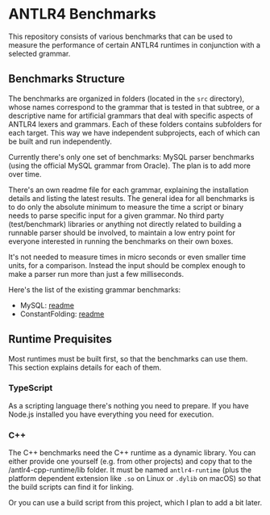 # ANTLR4 Benchmarks

This repository consists of various benchmarks that can be used to measure the performance of certain ANTLR4 runtimes in conjunction with a selected grammar. 

## Benchmarks Structure

The benchmarks are organized in folders (located in the `src` directory), whose names correspond to the grammar that is tested in that subtree, or a descriptive name for artificial grammars that deal with specific aspects of ANTLR4 lexers and grammars. Each of these folders contains subfolders for each target. This way we have independent subprojects, each of which can be built and run independently.

Currently there's only one set of benchmarks: MySQL parser benchmarks (using the official MySQL grammar from Oracle). The plan is to add more over time.

There's an own readme file for each grammar, explaining the installation details and listing the latest results. The general idea for all benchmarks is to do only the absolute minimum to measure the time a script or binary needs to parse specific input for a given grammar. No third party (test/benchmark) libraries or anything not directly related to building a runnable parser should be involved, to maintain a low entry point for everyone interested in running the benchmarks on their own boxes. 

It's not needed to measure times in micro seconds or even smaller time units, for a comparison. Instead the input should be complex enough to make a parser run more than just a few milliseconds.

Here's the list of the existing grammar benchmarks:

- MySQL: [readme](src/mysql/readme.md)
- ConstantFolding: [readme](src/ConstantFolding/readme.md)

## Runtime Prequisites

Most runtimes must be built first, so that the benchmarks can use them. This section explains details for each of them.

### TypeScript

As a scripting language there's nothing you need to prepare. If you have Node.js installed you have everything you need for execution.

### C++

The C++ benchmarks need the C++ runtime as a dynamic library. You can either provide one yourself (e.g. from other projects) and copy that to the <root>/antlr4-cpp-runtime/lib folder. It must be named `antlr4-runtime` (plus the platform dependent extension like `.so` on Linux or `.dylib` on macOS) so that the build scripts can find it for linking.

Or you can use a build script from this project, which I plan to add a bit later.
